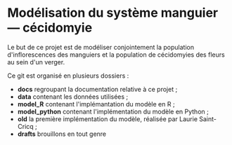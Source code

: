 # Modélisation du système manguier — cécidomyie

Le but de ce projet est de modéliser conjointement la population d'inflorescences des manguiers et la population de cécidomyies des fleurs au sein d'un verger.

Ce git est organisé en plusieurs dossiers :

+ **docs** regroupant la documentation relative à ce projet ;
+ **data** contenant les données utilisées ;
+ **model_R** contenant l'implémantation du modèle en R ;
+ **model_python** contenant l'implémentation du modèle en Python ;
+ **old** la première implémentation du modèle, réalisée par Laurie Saint-Cricq ;
+ **drafts** brouillons en tout genre

